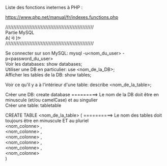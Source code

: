 Liste des fonctions ineternes à PHP :  

https://www.php.net/manual/fr/indexes.functions.php  


///////////////////////////////////////////////////////  
Partie MySQL  
                 ᕕ( ᐛ )ᕗ  
///////////////////////////////////////////////////////  

Se connecter sur son MySQL: mysql -u<nom_du_user> -p<password_du_user>  
Voir les databases: show databases;  
Utiliser une DB en particulier: use <nom_de_la_DB>;  
Afficher les tables de la DB: show tables;  

Voir ce qu'il y a à l'intérieur d'une table: describe <nom_de_la_table>;  

Créer une DB: create database <nomDB>        =========> Le nom de la DB doit être en minuscule (et/ou camelCase) et au singulier  
Créer une table: tabletable  

CREATE TABLE <nom_de_la_table> (             ==========> Le nom des tables doit toujours être en minuscule ET au pluriel  
<nom_colonne> <type> <infos>,  
<nom_colonne> <type> <infos>,  
<nom_colonne> <type> <infos>,  
<nom_colonne> <type> <infos>,  
<nom_colonne> <type> <infos>,  
<nom_colonne> <type> <infos>  
)  
